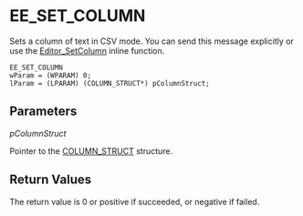 # EE\_SET\_COLUMN

Sets a column of text in CSV mode. You can send this message explicitly or use the
[Editor\_SetColumn](../macro/editor_setcolumn) inline function.

```
EE_SET_COLUMN
wParam = (WPARAM) 0;
lParam = (LPARAM) (COLUMN_STRUCT*) pColumnStruct;
```

## Parameters

_pColumnStruct_

Pointer to the [COLUMN\_STRUCT](../structure/column_struct) structure.

## Return Values

The return value is 0 or positive if succeeded, or negative if failed.
